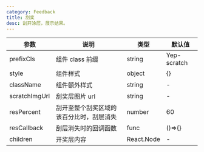 ```yaml
---
category: Feedback
title: 刮奖
desc: 刮开涂层，展示结果。
---
```


<DEMO>

| 参数          | 说明                                     | 类型       | 默认值      |
| ------------- | ---------------------------------------- | ---------- | ----------- |
| prefixCls     | 组件 class 前缀                          | string     | Yep-scratch |
| style         | 组件样式                                 | object     | {}          |
| className     | 组件额外样式                             | string     | -           |
| scratchImgUrl | 刮奖层图片 url                           | string     | -           |
| resPercent    | 刮开至整个刮奖区域的该百分比时，刮层消失 | number     | 60          |
| resCallback   | 刮层消失时的回调函数                     | func       | ()=>{}      |
| children      | 开奖层内容                               | React.Node | -           |
